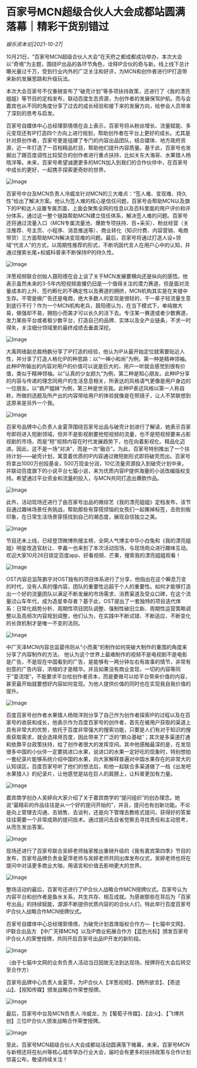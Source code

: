 # 百家号MCN超级合伙人大会成都站圆满落幕｜精彩干货别错过

*娱乐资本论|2021-10-27|*

10月21日，“百家号MCN超级合伙人大会”在天府之都成都成功举办，本次大会以“奇境”为主题，围绕IP出品的各环节角色，诠释IP合伙的奇与新。线上线下总计曝光量过千万，受到行业内外的广泛关注和好评，为MCN和创作者进行IP打造带来新的发展思路和升级玩法。

本次大会百家号不仅重磅宣布了“破壳计划”等多项扶持政策，还进行了《我的漂亮姐姐》等节目的定档发布，联动百度生态资源，为创作者的发展保驾护航。而与会嘉宾也从不同的角度分享了过去的成长经验和接下来的发展方向，给参会人员带来了深刻的思考与启发。

百家号自媒体中心总经理郭倩倩在会上表示，百家号将从粉丝增长、流量赋能、多元变现还有IP打造四个方向上进行规划，帮助创作者在平台上更好的成长。尤其是针对原创作者，百家号更是组建了专门的内容出品团队，结合媒体、地方政府资源，近一年打造了一百档精品栏目，帮助他们提升内容质量。基于此，百家号也发掘出了跟百度调性比较契合的创作者进行重点扶持，比如关东大海哥、水果猎人杨晓洋等。未来，百家号希望诚邀更多的MCN加入到我们的合作伙伴中，在百家号中成长的更好，一起携手探索更奇妙的世界。

![Image](http://static.ylzbl.com/uploads/ueditor/php/upload/image/20211027/1635319828891411.png)

百家号中台及MCN负责人冷威龙针对MCN的三大难点：“签人难、变现难、持久性”给出了解决方案。他认为签人难的核心是信任问题，百家号会帮助MCN以及旗下的IP和达人设置专属页面，上面会聚焦全网的信息以及百科里面的用户评价和评分体系，通过这一整个链路帮助MCN建立信任体系，解决签人难的问题。百家号还将通过流量入口（MCN专属流量池、爆款专项扶持、百+采买）、粉丝经营（关注推荐、号主页、小程序、消息推送等）、商业转化（知识付费、内容营销、电商带货）三方面帮助MCN解决变现难的问题。最后，百家号将通过打造人设+领域“代言人”的方式，以周期性推荐的形式，不断巩固代言人在用户心中的认知，并通过搜索长尾+权威科普来不断保持IP的持久性。

![Image](http://static.ylzbl.com/uploads/ueditor/php/upload/image/20211027/1635319870756184.png)

洋葱视频联合创始人聂阳德在会上谈了关于MCN发展要横向还是纵向的感悟。他表示虽然未来的3-5年内短视频直播仍旧是一个值得关注的潜力赛道，但是面对流量成本的上升、签约孵化的不确定性以及赛道的拥挤，MCN机构其实是在夹缝中生存。不管是做广告还是电商，绝大多数人的变现是很轻的，干一辈子轻流量生意到底行不行？作为一个MCN机构老兵，聂阳德认为，在当下模式下，单纯做大易，做强却不易，拥抱小而美才可以长久的活下去。专注某一赛道或者少数赛道，发力某些平台或者极少数平台，打造自己的品牌、实体以及全产业链条，不求一时得失，关注细分领域里的最终成绩去垂直深挖。

![Image](http://static.ylzbl.com/uploads/ueditor/php/upload/image/20211027/1635319987402901.png)

大禹网络副总裁杨鹏分享了IP打造的经验，他认为IP从最开始定位就需要贴近人性，并分享了打造人格化IP的种思路：以“一禅小和尚”为例，第一种是精神领袖。此种IP所输出的内容对用户的价值可以说是巨大的，用户一听就会感觉到很有价值，类似于精神领袖。以“认真的少女颜九”为例，第二种是知心朋友。此种IP分享的内容与传递的理念同用户的生活息息相关，所表达的风格语气更像是用户身边的一位朋友。以“疯产姐妹”为例，第三种是世另我。此种IP表述风格以第一人称自称，所做的选题及所产出的内容带给用户的体验就像是在照镜子，让人不禁联想到这原来是另外一个我。

![Image](http://static.ylzbl.com/uploads/ueditor/php/upload/image/20211027/1635320070751415.png)

百家号品牌中心负责人金夏萍围绕百家号出品与破壳计划进行了解读，她表示百家号即将进入短剧领域，但并不是影视剧要抢短视频的流量，也不是短视频要来占影视剧的市场，而是“短”视频内容在时代发展趋势下，也在向着影视化、精品化迈进。因此，这不是一场“对决”，而是一次“融合”。为此，百家号特别推出了一个扶持计划——破壳计划，寓意着优质的IP内容通过微短剧形式即将破壳而出。百家号将拿出1000万创投基金，500万现金分润，10亿流量资源投入到破壳计划中来，并联动百度旗下的小说平台七猫小说，来为优质内容IP提供海量的小说改编版权支持。希望通过平台资金和流量的投入，与MCN共同打造出爆款作品。

![Image](http://static.ylzbl.com/uploads/ueditor/php/upload/image/20211027/1635320080969534.png)

此外，活动现场还进行了由百家号出品的微综艺《我的漂亮姐姐》定档发布，该节目通过趣味场景任务挑战，帮助那些有穿搭烦恼的女孩们一起撕掉标签，击败刻板印象，在日常生活场景穿搭找到自己的潮态度，展现自信独立之美。

![Image](http://static.ylzbl.com/uploads/ueditor/php/upload/image/20211027/1635319705882298.png)

节目还未上线，已经登顶微博热搜主榜，全网人气博主中华小白兔和《我的漂亮姐姐》明星改造官赵让、李鑫一也来到了本次活动现场，与现场观众进行趣味互动。欢迎大家10月26日锁定百度app、好看视频、芒果，搜索我的漂亮姐姐观看！

![Image](http://static.ylzbl.com/uploads/ueditor/php/upload/image/20211027/1635320101562725.png)

OST内容总监陈鹏宇对OST独有的项目体系进行了分享，他指出在这个瞬息万变的时代，没有人真的懂内容，团队的重要性远超于个人的重要性。如何才能够打造出一个好的流量团队以满足不断发展的市场需求、消费渠道及受众口碑，在这个流量过山车年代，成为造星幸存者？基于此，OST提出了一套独特的项目迭代体系：日常化趋势分析、周期性项目团队调整、强制性破旧立新、周期性运营策略调整以及高频次内容规划调整，他们认为，在实践中不断试错、不断适应、不断变化的长效机制才是唯一不变的法则。

![Image](http://static.ylzbl.com/uploads/ueditor/php/upload/image/20211027/1635320110305554.png)

中广天泽MCN内容总监晏伟则从“小而美”的制作如何突破大制作的重围的角度来分享了内容制作的方法， 他认为这个世界上最难制作的视频不是电视剧不是电影是广告，不是现在中国看到的广告，是能够有一两分钟左右有故事的情节，非常有创意的广告内容，浓缩的才是精华。并且如果没有商业变现，一切的内容等同于“耍流氓”，不能要求平台给创作者资本，而是要做可以给平台带来价值的内容，甚至最开始就要想好内容如何变现。为他人提供价值的同时也在实现我自我价值的提升。

![Image](http://static.ylzbl.com/uploads/ueditor/php/upload/image/20211027/1635320122768536.png)

百度百家号创作者水果猎人杨晓洋则分享了自己作为创作者探索IP的过程以及在百家号的收获和成长，他表示作为百度百家号的创作者，首先在被用户获取的渠道上具有非常大的优势，依托于百度非常强大的搜索功能，只要是人们有对于知识的搜索获取需求，就会选择用百度，因此带来了广泛的“群众基础”；其次是多渠道打通和依靠平台政策扶持，给了创作者很大的发挥空间。其中他感触最深的是，在发现很多中国的小伙伴一定要挑进口水果，说进口的水果一定好吃的现象时，特别想拍一套纪录片能够系统介绍中国的水果，向大家解释普遍对中国水果存在的非常大的认知误区。百度百家号听了他们的想法后，和他一起联合多渠道做了一档《出发吧水果猎人》的纪录片，让他感觉是站在巨人的肩膀上，让科普更加有力量。

![Image](http://static.ylzbl.com/uploads/ueditor/php/upload/image/20211027/1635320134553520.png)

嘉宾商学创办人吴婷向大家介绍了关于嘉宾商学的“提问组织”的创办理念。她说“最精彩的作品往往是从一个好的提问开始的”，并且，提问也有创新功能。不论是向上管理去沟通、去销售、去谈判，还是向下管理去教练式提问，获得好的答案往往需要一个非常成熟的提问技术。通过提问去自省觉察去寻找责任和主动思考，从而生发出答案。

![Image](http://static.ylzbl.com/uploads/ueditor/php/upload/image/20211027/1635320164680332.png)

现场还进行了百家号联合吴婷老师独家推出重磅升级的《我有嘉宾第四季》节目的发布，百家号品牌负责金夏萍老师与吴婷老师共同出席发布仪式，吴婷老师也将在提问中对话更多商业大咖，用语言和价值去影响更大的世界。

![Image](http://static.ylzbl.com/uploads/ueditor/php/upload/image/20211027/1635320179620866.png)

整场活动的最后，百家号还进行了IP合伙人战略合作MCN授牌仪式。百家号认为内容平台和创作者是鱼水关系，共生共存、相互成就。为感谢那些在背后为「百家号出品」的持续赋能，源源不断提供优质内容的的合伙人们，特此举行百度百家号IP合伙人战略合作MCN授牌仪式。

百家号自媒体中心总经理郭倩倩，为破壳计划首席版权合作方—【七猫中文网】、IP联合出品方 【中广天择MCN】以及IP商业拓展合作方【蓝色光标】颁发百家号IP合伙人的荣誉授牌，共同开启百家号出品IP开发的新阶段。

![Image](http://static.ylzbl.com/uploads/ueditor/php/upload/image/20211027/1635320193846652.png)

（由于七猫中文网的业务负责人活动当日因故无法到达现场，授牌将在大会后转交至合作方）

百家号品牌中心负责人金夏萍，为IP合伙人【洋葱视频】、【畅所欲言】、【奇迹山】、【视知传媒】颁发战略合作荣誉授牌。

![Image](http://static.ylzbl.com/uploads/ueditor/php/upload/image/20211027/1635320210172163.png)

最后，百家号中台及MCN负责人 冷威龙，为【葡萄子传媒】、【会火】、【飞博共创】三位IP合伙人颁发战略合作荣誉授牌。

![Image](http://static.ylzbl.com/uploads/ueditor/php/upload/image/20211027/1635320217116478.png)

至此，百家号MCN超级合伙人大会成都站活动圆满落下帷幕，未来，百家号MCN与新榜还将在杭州等核心城市举办行业大会，届时会有更多的扶持政策与合作计划惊喜公布，敬请持续关注！

